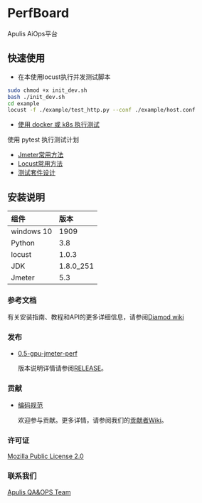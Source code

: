 PerfBoard
============================================================================

Apulis AiOps平台


快速使用
----------------------------------------------------------------------------

* 在本使用locust执行并发测试脚本

```bash
sudo chmod +x init_dev.sh
bash ./init_dev.sh
cd example
locust -f ./example/test_http.py --conf ./example/host.conf
```

* [使用 docker 或 k8s 执行测试](https://docs.locust.io/en/stable/running-locust-docker.html)

使用 pytest 执行测试计划



* [Jmeter常用方法](./docs/jmeter脚本常用配置方法.md)
* [Locust常用方法]()
* [测试套件设计](./docs/测试【表情】套件设计.md)

安装说明
----------------------------------------------------------------------------

|组件         |版本|
|:------------|:------------|
|windows 10   | 1909        |
|Python       |3.8          |
|locust       |1.0.3        |
|JDK          |1.8.0_251    |
|Jmeter       |5.3          |

### 参考文档

有关安装指南、教程和API的更多详细信息，请参阅[Diamod wiki](https://github.com/apulis/Diamond/wiki)


### 发布

* [0.5-gpu-jmeter-perf](https://github.com/apulis/PerfBoard/releases/tag/v0.5)

    版本说明详情请参阅[RELEASE](./RELEASE.md)。

### 贡献


* [编码规范](./docs/编码规范.md)

    欢迎参与贡献。更多详情，请参阅我们的[贡献者Wiki](./CONTRIBUTING.md)。

### 许可证


[Mozilla Public License 2.0](LICENSE)

### 联系我们


[Apulis QA&OPS Team](http://www.apulis.cn/index.php?s=/sys/cate/5.html)
